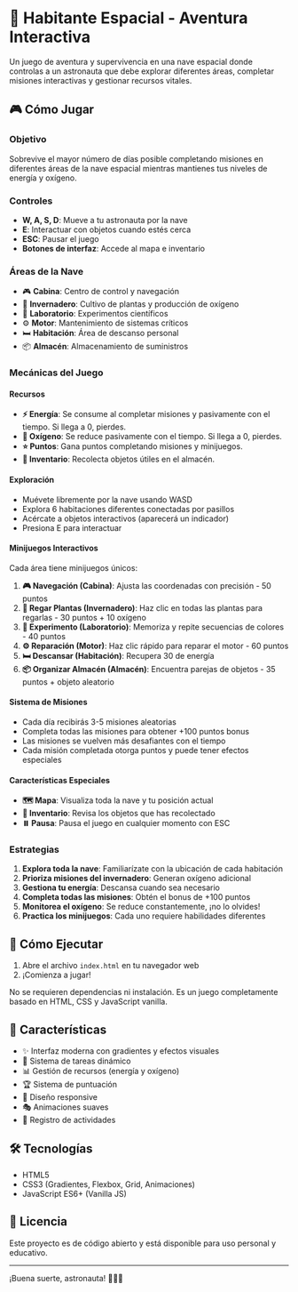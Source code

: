 # 🚀 Habitante Espacial - Aventura Interactiva

Un juego de aventura y supervivencia en una nave espacial donde controlas a un astronauta que debe explorar diferentes áreas, completar misiones interactivas y gestionar recursos vitales.

## 🎮 Cómo Jugar

### Objetivo
Sobrevive el mayor número de días posible completando misiones en diferentes áreas de la nave espacial mientras mantienes tus niveles de energía y oxígeno.

### Controles
- **W, A, S, D**: Mueve a tu astronauta por la nave
- **E**: Interactuar con objetos cuando estés cerca
- **ESC**: Pausar el juego
- **Botones de interfaz**: Accede al mapa e inventario

### Áreas de la Nave
- 🎮 **Cabina**: Centro de control y navegación
- 🌱 **Invernadero**: Cultivo de plantas y producción de oxígeno
- 🔬 **Laboratorio**: Experimentos científicos
- ⚙️ **Motor**: Mantenimiento de sistemas críticos
- 🛏️ **Habitación**: Área de descanso personal
- 📦 **Almacén**: Almacenamiento de suministros

### Mecánicas del Juego

#### Recursos
- **⚡ Energía**: Se consume al completar misiones y pasivamente con el tiempo. Si llega a 0, pierdes.
- **🧬 Oxígeno**: Se reduce pasivamente con el tiempo. Si llega a 0, pierdes.
- **⭐ Puntos**: Gana puntos completando misiones y minijuegos.
- **🎒 Inventario**: Recolecta objetos útiles en el almacén.

#### Exploración
- Muévete libremente por la nave usando WASD
- Explora 6 habitaciones diferentes conectadas por pasillos
- Acércate a objetos interactivos (aparecerá un indicador)
- Presiona E para interactuar

#### Minijuegos Interactivos
Cada área tiene minijuegos únicos:

1. **🎮 Navegación (Cabina)**: Ajusta las coordenadas con precisión - 50 puntos
2. **🌱 Regar Plantas (Invernadero)**: Haz clic en todas las plantas para regarlas - 30 puntos + 10 oxígeno
3. **🔬 Experimento (Laboratorio)**: Memoriza y repite secuencias de colores - 40 puntos
4. **⚙️ Reparación (Motor)**: Haz clic rápido para reparar el motor - 60 puntos
5. **🛏️ Descansar (Habitación)**: Recupera 30 de energía
6. **📦 Organizar Almacén (Almacén)**: Encuentra parejas de objetos - 35 puntos + objeto aleatorio

#### Sistema de Misiones
- Cada día recibirás 3-5 misiones aleatorias
- Completa todas las misiones para obtener +100 puntos bonus
- Las misiones se vuelven más desafiantes con el tiempo
- Cada misión completada otorga puntos y puede tener efectos especiales

#### Características Especiales
- **🗺️ Mapa**: Visualiza toda la nave y tu posición actual
- **🎒 Inventario**: Revisa los objetos que has recolectado
- **⏸️ Pausa**: Pausa el juego en cualquier momento con ESC

### Estrategias
1. **Explora toda la nave**: Familiarízate con la ubicación de cada habitación
2. **Prioriza misiones del invernadero**: Generan oxígeno adicional
3. **Gestiona tu energía**: Descansa cuando sea necesario
4. **Completa todas las misiones**: Obtén el bonus de +100 puntos
5. **Monitorea el oxígeno**: Se reduce constantemente, ¡no lo olvides!
6. **Practica los minijuegos**: Cada uno requiere habilidades diferentes

## 🚀 Cómo Ejecutar

1. Abre el archivo `index.html` en tu navegador web
2. ¡Comienza a jugar!

No se requieren dependencias ni instalación. Es un juego completamente basado en HTML, CSS y JavaScript vanilla.

## 🎨 Características

- ✨ Interfaz moderna con gradientes y efectos visuales
- 🎯 Sistema de tareas dinámico
- 📊 Gestión de recursos (energía y oxígeno)
- 🏆 Sistema de puntuación
- 📱 Diseño responsive
- 🎭 Animaciones suaves
- 📝 Registro de actividades

## 🛠️ Tecnologías

- HTML5
- CSS3 (Gradientes, Flexbox, Grid, Animaciones)
- JavaScript ES6+ (Vanilla JS)

## 📝 Licencia

Este proyecto es de código abierto y está disponible para uso personal y educativo.

---

¡Buena suerte, astronauta! 🚀👨‍🚀
